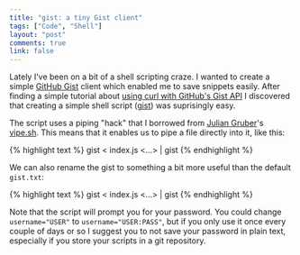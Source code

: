 ```yaml
---
title: "gist: a tiny Gist client"
tags: ["Code", "Shell"]
layout: "post"
comments: true
link: false
---
```


Lately I've been on a bit of a shell scripting craze. I wanted to create a simple [GitHub Gist](https://gist.github.com/) client which enabled me to save snippets easily. After finding a simple tutorial about [using curl with GitHub's Gist API](https://gist.github.com/caspyin/2288960) I discovered that creating a simple shell script ([gist](https://github.com/gummesson/dotfiles/blob/master/bin/gist)) was suprisingly easy.

The script uses a piping "hack" that I borrowed from [Julian Gruber](https://github.com/juliangruber)'s [vipe.sh](https://github.com/juliangruber/vipe). This means that it enables us to pipe a file directly into it, like this:

{% highlight text %}
gist < index.js
<command> <...> | gist
{% endhighlight %}

We can also rename the gist to something a bit more useful than the default `gist.txt`:

{% highlight text %}
gist <filename> < index.js
<command> <...> | gist <filename>
{% endhighlight %}

Note that the script will prompt you for your password. You could change `username="USER"` to `username="USER:PASS"`, but if you only use it once every couple of days or so I suggest you to not save your password in plain text, especially if you store your scripts in a git repository.
